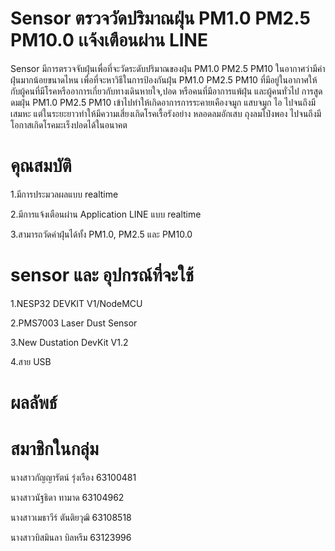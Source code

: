 # Sensor ตรวจวัดปริมาณฝุ่น PM1.0 PM2.5 PM10.0 เเจ้งเตือนผ่าน LINE
Sensor มีการตรวจจับฝุ่นเพื่อที่จะวัดระดับปริมาณของฝุ่น PM1.0 PM2.5 PM10 ในอากาศว่ามีค่าฝุ่นมากน้อยขนาดไหน เพื่อที่จะหาวิธีในการป้องกันฝุ่น PM1.0 PM2.5 PM10 ที่มีอยู่ในอากาศให้กับผู้คนที่มีโรคหรืออาการเกี่ยวกับทางเดินหายใจ,ปอด หรือคนที่มีอาการแพ้ฝุ่น และผู้คนทั่วไป การสูดดมฝุ่น PM1.0 PM2.5 PM10 เข้าไปทำให้เกิดอาการการระคายเคืองจมูก แสบจมูก ไอ ไปจนถึงมีเสมหะ แต่ในระยะยาวทำให้มีความเสี่ยงเกิดโรคเรื้อรังอย่าง หลอดลมอักเสบ ถุงลมโป่งพอง ไปจนถึงมีโอกาสเกิดโรคมะเร็งปอดได้ในอนาคต 

# คุณสมบัติ
1.มีการประมวลผลแบบ realtime

2.มีการแจ้งเตือนผ่าน Application LINE แบบ realtime

3.สามารถวัดค่าฝุ่นได้ทั้ง PM1.0, PM2.5 และ PM10.0

# sensor และ อุปกรณ์ที่จะใช้
1.NESP32 DEVKIT V1/NodeMCU

2.PMS7003 Laser Dust Sensor 

3.New Dustation DevKit V1.2

4.สาย USB

# ผลลัพธ์




# สมาชิกในกลุ่ม
นางสาวกัญญารัตน์ รุ่งเรือง 63100481 

นางสาวนัฐธิดา ทามาด 63104962 

นางสาวเมธาวีร์ ตันติยวุฒิ 63108518 

นางสาวบิสมินลา บิลหรีม 63123996
